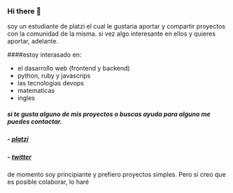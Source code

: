 ### Hi there 👋

soy un estudiante de platzi el cual le gustaria aportar y compartir proyectos con la comunidad de la misma. si vez algo interesante en ellos y quieres aportar, adelante.

####estoy interasado en:

- el dasarrollo web (frontend y backend)
- python, ruby y javascrips
- las tecnologias devops
- matematicas
- ingles

##### si te gusta alguno de mis proyectos o buscas ayuda para alguno me puedes contactar.

##### - [platzi](https://platzi.com/@heidan/)
##### - [twitter](https://twitter.com/J_Davidx)

de momento soy principiante y prefiero proyectos simples. Pero si creo que es posible colaborar, lo haré